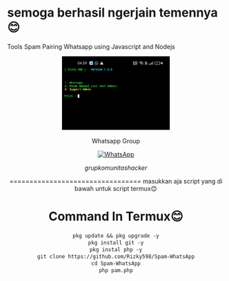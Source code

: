 # semoga berhasil ngerjain temennya😊
Tools Spam Pairing Whatsapp using Javascript and Nodejs
<div align="center">
  <p>
    <img src="p1.jpg" width="250">
    </p>
  
Whatsapp Group

[![WhatsApp](https://img.shields.io/badge/WhatsApp-25D366?style=for-the-badge&logo=whatsapp&logoColor=white)](https://chat.whatsapp.com/CZcMAG9LrF9KEPyKfGsmQO)

$$grup komunitas hacker$$ 

=================================
masukkan aja script yang di bawah untuk script termux😊

# Command In Termux😊
```
pkg update && pkg upgrade -y
pkg install git -y
pkg instal php -y
git clone https://github.com/Rizky598/Spam-WhatsApp
cd Spam-WhatsApp
php pam.php
```
